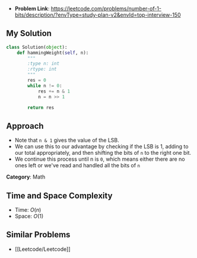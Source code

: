 - **Problem Link**:  https://leetcode.com/problems/number-of-1-bits/description/?envType=study-plan-v2&envId=top-interview-150


## My Solution
```python
class Solution(object):
    def hammingWeight(self, n):
        """
        :type n: int
        :rtype: int
        """
        res = 0
        while n != 0:
            res += n & 1
            n = n >> 1

        return res
```

## Approach
- Note that `n & 1` gives the value of the LSB.
- We can use this to our advantage by checking if the LSB is 1, adding to our total appropriately, and then shifting the bits of `n` to the right one bit.
- We continue this process until n is `0`, which means either there are no ones left or we've read and handled all the bits of `n`

**Category**: Math


## Time and Space Complexity
- Time: $O(n)$
- Space: $O(1)$
## Similar Problems
- [[Leetcode/Leetcode]]